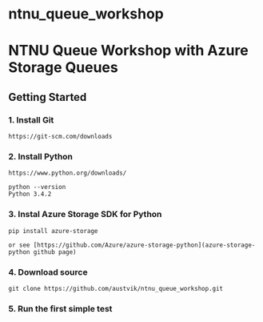 # ntnu_queue_workshop
NTNU Queue Workshop with Azure Storage Queues
=============================================

Getting Started
---------------

### 1. Install Git

    https://git-scm.com/downloads

### 2. Install Python

    https://www.python.org/downloads/

    python --version
    Python 3.4.2

### 3. Instal Azure Storage SDK for Python

    pip install azure-storage

    or see [https://github.com/Azure/azure-storage-python](azure-storage-python github page)

### 4. Download source

    git clone https://github.com/austvik/ntnu_queue_workshop.git

### 5. Run the first simple test